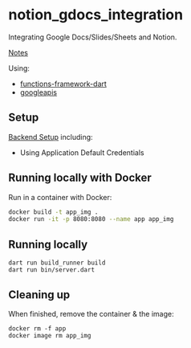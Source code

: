 # notion_gdocs_integration

Integrating Google Docs/Slides/Sheets and Notion.

[Notes](https://www.notion.so/adventures-in/Notion-Google-Docs-be096d5a6e404239b11c070d7d36ef64)

Using: 
- [functions-framework-dart](https://github.com/GoogleCloudPlatform/functions-framework-dart) 
- [googleapis](https://pub.dev/packages/googleapis)

## Setup 

[Backend Setup](docs/backend_setup.md) including: 
  - Using Application Default Credentials

## Running locally with Docker

Run in a container with Docker:

```sh
docker build -t app_img .
docker run -it -p 8080:8080 --name app app_img
```

## Running locally

```shell
dart run build_runner build
dart run bin/server.dart
```

## Cleaning up

When finished, remove the container & the image: 

```shell
docker rm -f app
docker image rm app_img
```